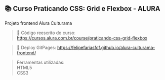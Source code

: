 ## 📚 Curso Praticando CSS: Grid e Flexbox - ALURA

Projeto frontend Alura Culturama

>📄 Código reescrito do curso: https://cursos.alura.com.br/course/praticando-css-grid-flexbox

>📄 Deploy GitPages: https://felipefariasfcf.github.io/alura-culturama-frontend/

> Ferramentas utilizadas:
<br>HTML5
<br>CSS3
